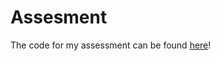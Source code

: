 # Assesment

The code for my assessment can be found [here](https://github.com/JuliusCampbell/Assesment/blob/main/ModelingAssesment.md)!
